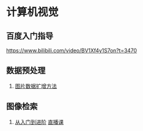 # 计算机视觉

## 百度入门指导

https://www.bilibili.com/video/BV1Xf4y1S7on?t=3470

## 数据预处理
1. [图片数据扩增方法](https://mp.weixin.qq.com/s/fdqsA5q06GXsnF13uKhGOQ)

## 图像检索

1. [从入门到进阶](https://mp.weixin.qq.com/s/jv6PvFHsweK_rFOuz-p-mg)
    [直播课](https://tianchi.aliyun.com/course/live?liveId=41153)


